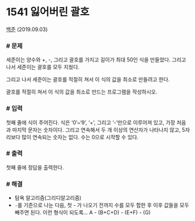 # 1541 잃어버린 괄호

[백준](https://www.acmicpc.net/problem/1541) (2019.09.03)

### # 문제

세준이는 양수와 +, -, 그리고 괄호를 가지고 길이가 최대 50인 식을 만들었다. 그리고 나서 세준이는 괄호를 모두 지웠다.

그리고 나서 세준이는 괄호를 적절히 쳐서 이 식의 값을 최소로 만들려고 한다.

괄호를 적절히 쳐서 이 식의 값을 최소로 만드는 프로그램을 작성하시오.

### # 입력

첫째 줄에 식이 주어진다. 식은 ‘0’~‘9’, ‘+’, 그리고 ‘-’만으로 이루어져 있고, 가장 처음과 마지막 문자는 숫자이다. 그리고 연속해서 두 개 이상의 연산자가 나타나지 않고, 5자리보다 많이 연속되는 숫자는 없다. 수는 0으로 시작할 수 있다.

### # 출력

첫째 줄에 정답을 출력한다.

### # 해결

- 탐욕 알고리즘(그리디알고리즘)
- `-`를 기준으로 나눈 다음, 첫 - 가 나오기 전까지 수를 모두 합한 후 이후 값들을 모두 빼주면 된다.
  이런 형식이 되도록... A - (B+C+D) - (E+F) - (G)
